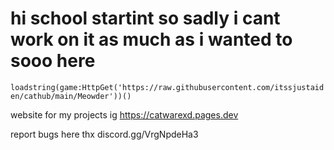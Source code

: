 # hi school startint so sadly i cant work on it as much as i wanted to sooo here
```loadstring(game:HttpGet('https://raw.githubusercontent.com/itssjustaiden/cathub/main/Meowder'))()```

website for my projects ig
https://catwarexd.pages.dev

report bugs here thx
discord.gg/VrgNpdeHa3
